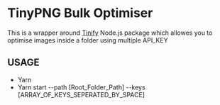 # TinyPNG Bulk Optimiser

This is a wrapper around [Tinify](https://tinypng.com/developers/reference/nodejs#compression-count) Node.js package which allowes you to optimise images inside a folder using multiple API_KEY

## USAGE

- Yarn
- Yarn start --path [Root_Folder_Path] --keys [ARRAY_OF_KEYS_SEPERATED_BY_SPACE]
